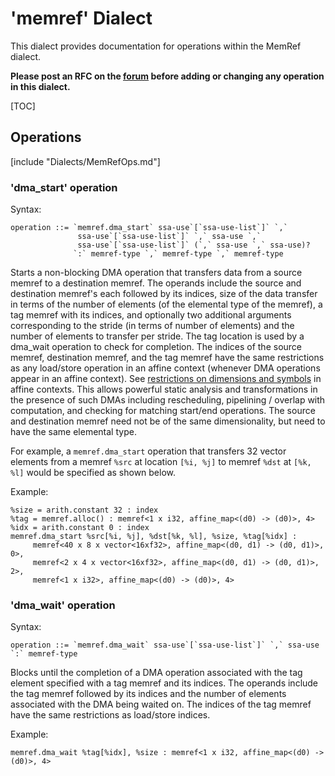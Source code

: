 # 'memref' Dialect

This dialect provides documentation for operations within the MemRef dialect.

**Please post an RFC on the [forum](https://llvm.discourse.group/c/mlir/31)
before adding or changing any operation in this dialect.**

[TOC]

## Operations

[include "Dialects/MemRefOps.md"]

### 'dma_start' operation

Syntax:

```
operation ::= `memref.dma_start` ssa-use`[`ssa-use-list`]` `,`
               ssa-use`[`ssa-use-list`]` `,` ssa-use `,`
               ssa-use`[`ssa-use-list`]` (`,` ssa-use `,` ssa-use)?
              `:` memref-type `,` memref-type `,` memref-type
```

Starts a non-blocking DMA operation that transfers data from a source memref to
a destination memref. The operands include the source and destination memref's
each followed by its indices, size of the data transfer in terms of the number
of elements (of the elemental type of the memref), a tag memref with its
indices, and optionally two additional arguments corresponding to the stride (in
terms of number of elements) and the number of elements to transfer per stride.
The tag location is used by a dma_wait operation to check for completion. The
indices of the source memref, destination memref, and the tag memref have the
same restrictions as any load/store operation in an affine context (whenever DMA
operations appear in an affine context). See
[restrictions on dimensions and symbols](Affine.md/#restrictions-on-dimensions-and-symbols)
in affine contexts. This allows powerful static analysis and transformations in
the presence of such DMAs including rescheduling, pipelining / overlap with
computation, and checking for matching start/end operations. The source and
destination memref need not be of the same dimensionality, but need to have the
same elemental type.

For example, a `memref.dma_start` operation that transfers 32 vector elements
from a memref `%src` at location `[%i, %j]` to memref `%dst` at `[%k, %l]` would
be specified as shown below.

Example:

```mlir
%size = arith.constant 32 : index
%tag = memref.alloc() : memref<1 x i32, affine_map<(d0) -> (d0)>, 4>
%idx = arith.constant 0 : index
memref.dma_start %src[%i, %j], %dst[%k, %l], %size, %tag[%idx] :
     memref<40 x 8 x vector<16xf32>, affine_map<(d0, d1) -> (d0, d1)>, 0>,
     memref<2 x 4 x vector<16xf32>, affine_map<(d0, d1) -> (d0, d1)>, 2>,
     memref<1 x i32>, affine_map<(d0) -> (d0)>, 4>
```

### 'dma_wait' operation

Syntax:

```
operation ::= `memref.dma_wait` ssa-use`[`ssa-use-list`]` `,` ssa-use `:` memref-type
```

Blocks until the completion of a DMA operation associated with the tag element
specified with a tag memref and its indices. The operands include the tag memref
followed by its indices and the number of elements associated with the DMA being
waited on. The indices of the tag memref have the same restrictions as
load/store indices.

Example:

```mlir
memref.dma_wait %tag[%idx], %size : memref<1 x i32, affine_map<(d0) -> (d0)>, 4>
```
